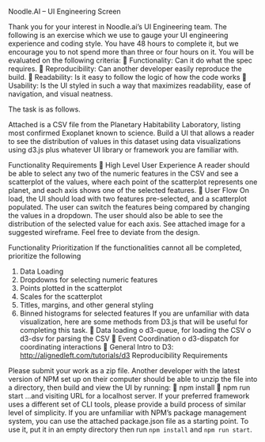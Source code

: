 Noodle.AI – UI Engineering Screen

Thank you for your interest in Noodle.ai’s UI Engineering team. The following is an exercise
which we use to gauge your UI engineering experience and coding style. You have 48 hours to
complete it, but we encourage you to not spend more than three or four hours on it.
You will be evaluated on the following criteria:
 Functionality: Can it do what the spec requires.
 Reproducibility: Can another developer easily reproduce the build.
 Readability: Is it easy to follow the logic of how the code works
 Usability: Is the UI styled in such a way that maximizes readability, ease of navigation,
and visual neatness.

The task is as follows.

Attached is a CSV file from the Planetary Habitability Laboratory, listing most confirmed
Exoplanet known to science. Build a UI that allows a reader to see the distribution of values in
this dataset using data visualizations using d3.js plus whatever UI library or framework you are
familiar with.

Functionality Requirements
 High Level User Experience
A reader should be able to select any two of the numeric features in the CSV and see a
scatterplot of the values, where each point of the scatterplot represents one planet, and
each axis shows one of the selected features.
 User Flow
On load, the UI should load with two features pre-selected, and a scatterplot populated.
The user can switch the features being compared by changing the values in a dropdown.
The user should also be able to see the distribution of the selected value for each axis.
See attached image for a suggested wireframe. Feel free to deviate from the design.

Functionality Prioritization
If the functionalities cannot all be completed, prioritize the following
1. Data Loading
2. Dropdowns for selecting numeric features
3. Points plotted in the scatterplot
4. Scales for the scatterplot
5. Titles, margins, and other general styling
6. Binned histograms for selected features
If you are unfamiliar with data visualization, here are some methods from D3.js that will be
useful for completing this task.
 Data loading
o d3-queue, for loading the CSV
o d3-dsv for parsing the CSV
 Event Coordination
o d3-dispatch for coordinating interactions
 General Intro to D3: http://alignedleft.com/tutorials/d3
Reproducibility Requirements

Please submit your work as a zip file. Another developer with the latest version of NPM set up
on their computer should be able to unzip the file into a directory, then build and view the UI
by running:
 npm install
 npm run start
…and visiting URL for a localhost server. If your preferred framework uses a different set of CLI
tools, please provide a build process of similar level of simplicity.
If you are unfamiliar with NPM’s package management system, you can use the attached
package.json file as a starting point. To use it, put it in an empty directory then run `npm install`
and `npm run start`.